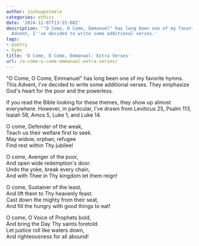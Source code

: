 ```yaml
---
author: joshuapsteele
categories: ethics
date: '2024-12-07T13:55:08Z'
description: '"O Come, O Come, Emmanuel" has long been one of my favorite hymns. This
  Advent, I''ve decided to write some additional verses.'
tags:
- poetry
- hymn
title: 'O Come, O Come, Emmanuel: Extra Verses'
url: /o-come-o-come-emmanuel-extra-verses/
---
```


"O Come, O Come, Emmanuel" has long been one of my favorite hymns. This Advent, I've decided to write some additional verses. They emphasize God's heart for the poor and the powerless. 

If you read the Bible looking for these themes, they show up almost everywhere. However, in particular, I've drawn from Leviticus 25, Psalm 113, Isaiah 58, Amos 5, Luke 1, and Luke 14. 

O come, Defender of the weak,  
Teach us their welfare first to seek.  
May widow, orphan, refugee  
Find rest within Thy jubilee!  

O come, Avenger of the poor,  
And open wide redemption's door.  
Undo the yoke, break every chain,  
And with Thee in Thy kingdom let them reign!  

O come, Sustainer of the least,  
And lift them to Thy heavenly feast.  
Cast down the mighty from their seat,  
And fill the hungry with good things to eat!  

O come, O Voice of Prophets bold,  
And bring the Day Thy saints foretold.  
Let justice roll like waters down,  
And righteousness for all abound!